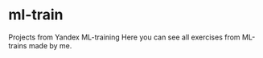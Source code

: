 # ml-train
Projects from Yandex ML-training
Here you can see all exercises from ML-trains made by me.
